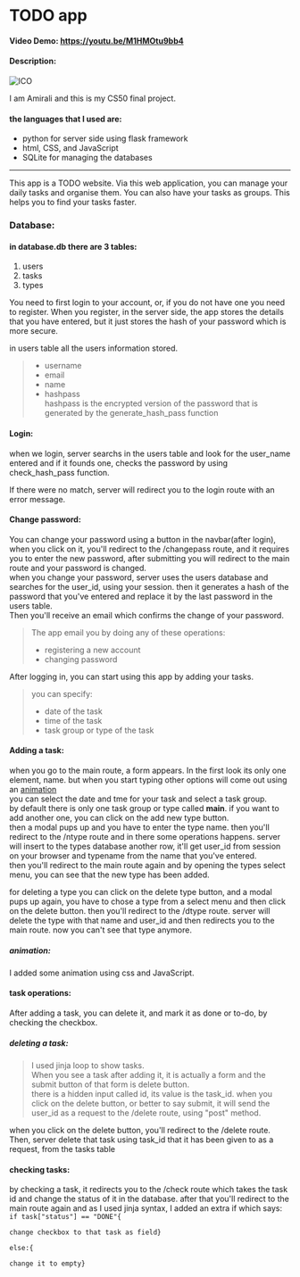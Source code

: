 # TODO app
#### Video Demo:  <https://youtu.be/M1HMOtu9bb4>
#### Description:


![ICO](/static/og-image.ico)


I am Amirali and this is my CS50 final project.

#### the languages that I used are:
- python for server side using flask framework
- html, CSS, and JavaScript
- SQLite for managing the databases
<hr>
This app is a TODO website. Via this web application, you can manage your daily tasks and organise them. You can also have your tasks as groups. This helps you to find your tasks faster.

### Database:
#### in database.db there are 3 tables:
1. users
2. tasks
3. types


You need to first login to your account, or, if you do not have one you need to register.
When you register, in the server side, the app stores the details that you have entered, but it just stores the hash of your password which is more secure.


in users table all the users information stored.
>- username
>- email
>- name
>- hashpass \
>   hashpass is the encrypted version of the password that is generated by the generate_hash_pass function

#### Login:
when we login, server searchs in the users table and look for the user_name entered and if it founds one, checks the password by using check_hash_pass function.

If there were no match, server will redirect you to the login route with an error message.

#### Change password:
You can change your password using a button in the navbar(after login), when you click on it, you'll redirect to the /changepass route, and it requires you to enter the new password, after submitting you will redirect to the main route and your password is changed.
\
when you change your password, server uses the users database and searches for the user_id, using your session. then it generates a hash of the password that you've entered and replace it by the last password in the users table.
\
Then you'll receive an email which confirms the change of your password.

>The app email you by doing any of these operations:
>- registering a new account
>- changing password


After logging in, you can start using this app by adding your tasks.
> you can specify:
> - date of the task
> - time of the task
> - task group or type of the task

#### Adding a task:
when you go to the main route, a form appears. In the first look its only one element, name. but when you start typing other options will come out using an [animation](#####animation)
\
you can select the date and tme for your task and select a task group.
\
by default there is only one task group or type called <b>main</b>.
if you want to add another one, you can click on the add new type button.
\
then a modal pups up and you have to enter the type name. then you'll redirect to the /ntype route and in there some operations happens.
server will insert to the types database another row, it'll get user_id from session on your browser and typename from the name that you've entered.
\
then you'll redirect to the main route again and by opening the types select menu, you can see that the new type has been added.

for deleting a type you can click on the delete type button, and a modal pups up again, you have to chose a type from a select menu and then click on the delete button.
then you'll redirect to the /dtype route.
server will delete the type with that name and user_id and then redirects you to the main route. now you can't see that type anymore.


##### animation:
I added some animation using css and JavaScript.

#### task operations:
After adding a task, you can delete it, and mark it as done or to-do, by checking the checkbox.

##### deleting a task:
>I used jinja loop to show tasks.
> \
> When you see a task after adding it, it is actually a form and the submit button of that form is delete button.
> \
> there is a hidden input called id, its value is the task_id.
>  when you click on the delete button, or better to say submit, it will send the user_id as a request to the /delete route, using "post" method.

when you click on the delete button, you'll redirect to the /delete route.
\
Then, server delete that task using task_id that it has been given to as a request, from the tasks table

#### checking tasks:
by checking a task, it redirects you to the /check route which takes the task id and change the status of it in the database.
after that you'll redirect to the main route again and as I used jinja syntax, I added an extra if which says:
\
<code>if task["status"] == "DONE"{
\
change checkbox to that task as field}
\
else:{
\
change it to empty}